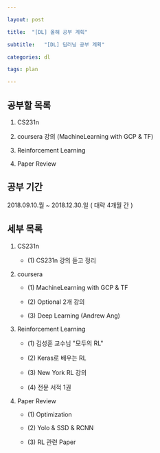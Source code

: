 ---
layout: post
title:  "[DL] 올해 공부 계획"
subtitle:   "[DL] 딥러닝 공부 계획"
categories: dl
tags: plan
---


## 공부할 목록

1. CS231n
2. coursera 강의 (MachineLearning with GCP & TF)
3. Reinforcement Learning
4. Paper Review

## 공부 기간

2018.09.10.월 ~ 2018.12.30.일 ( 대략 4개월 간 )

## 세부 목록

1. CS231n
	- (1) CS231n 강의 듣고 정리
2. coursera

	- (1) MachineLearning with GCP & TF
    - (2) Optional 2개 강의
    - (3) Deep Learning (Andrew Ang)

3. Reinforcement Learning
	- (1) 김성훈 교수님 "모두의 RL"
    - (2) Keras로 배우는 RL
    - (3) New York RL 강의
    - (4) 전문 서적 1권

4. Paper Review
	- (1) Optimization
    - (2) Yolo & SSD & RCNN
    - (3) RL 관련 Paper